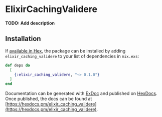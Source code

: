 # ElixirCachingValidere

**TODO: Add description**

## Installation

If [available in Hex](https://hex.pm/docs/publish), the package can be installed
by adding `elixir_caching_validere` to your list of dependencies in `mix.exs`:

```elixir
def deps do
  [
    {:elixir_caching_validere, "~> 0.1.0"}
  ]
end
```

Documentation can be generated with [ExDoc](https://github.com/elixir-lang/ex_doc)
and published on [HexDocs](https://hexdocs.pm). Once published, the docs can
be found at [https://hexdocs.pm/elixir_caching_validere](https://hexdocs.pm/elixir_caching_validere).

